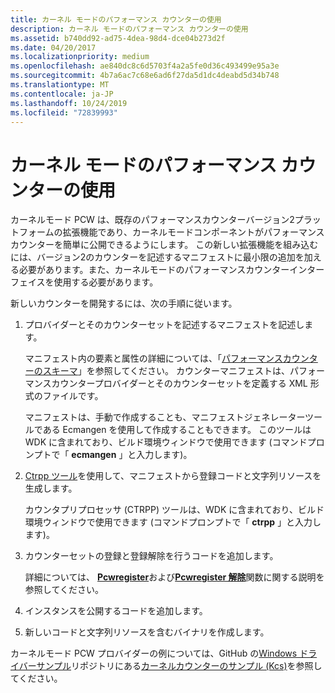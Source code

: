 ```yaml
---
title: カーネル モードのパフォーマンス カウンターの使用
description: カーネル モードのパフォーマンス カウンターの使用
ms.assetid: b740dd92-ad75-4dea-98d4-dce04b273d2f
ms.date: 04/20/2017
ms.localizationpriority: medium
ms.openlocfilehash: ae840dc8c6d5703f4a2a5fe0d36c493499e95a3e
ms.sourcegitcommit: 4b7a6ac7c68e6ad6f27da5d1dc4deabd5d34b748
ms.translationtype: MT
ms.contentlocale: ja-JP
ms.lasthandoff: 10/24/2019
ms.locfileid: "72839993"
---
```

# <a name="using-kernel-mode-performance-counters"></a>カーネル モードのパフォーマンス カウンターの使用


カーネルモード PCW は、既存のパフォーマンスカウンターバージョン2プラットフォームの拡張機能であり、カーネルモードコンポーネントがパフォーマンスカウンターを簡単に公開できるようにします。 この新しい拡張機能を組み込むには、バージョン2のカウンターを記述するマニフェストに最小限の追加を加える必要があります。また、カーネルモードのパフォーマンスカウンターインターフェイスを使用する必要があります。

新しいカウンターを開発するには、次の手順に従います。

1.  プロバイダーとそのカウンターセットを記述するマニフェストを記述します。

    マニフェスト内の要素と属性の詳細については、「[パフォーマンスカウンターのスキーマ](https://go.microsoft.com/fwlink/p/?linkid=147029)」を参照してください。 カウンターマニフェストは、パフォーマンスカウンタープロバイダーとそのカウンターセットを定義する XML 形式のファイルです。

    マニフェストは、手動で作成することも、マニフェストジェネレーターツールである Ecmangen を使用して作成することもできます。 このツールは WDK に含まれており、ビルド環境ウィンドウで使用できます (コマンドプロンプトで「 **ecmangen** 」と入力します)。

2.  [Ctrpp ツール](https://go.microsoft.com/fwlink/p/?linkid=144441)を使用して、マニフェストから登録コードと文字列リソースを生成します。

    カウンタプリプロセッサ (CTRPP) ツールは、WDK に含まれており、ビルド環境ウィンドウで使用できます (コマンドプロンプトで「 **ctrpp** 」と入力します)。

3.  カウンターセットの登録と登録解除を行うコードを追加します。

    詳細については、 [**Pcwregister**](https://docs.microsoft.com/windows-hardware/drivers/ddi/wdm/nf-wdm-pcwregister)および[**Pcwregister 解除**](https://docs.microsoft.com/windows-hardware/drivers/ddi/wdm/nf-wdm-pcwunregister)関数に関する説明を参照してください。

4.  インスタンスを公開するコードを追加します。

5.  新しいコードと文字列リソースを含むバイナリを作成します。

カーネルモード PCW プロバイダーの例については、GitHub の[Windows ドライバーサンプル](https://go.microsoft.com/fwlink/p/?LinkId=616507)リポジトリにある[カーネルカウンターのサンプル (Kcs)](https://go.microsoft.com/fwlink/p/?LinkId=617718)を参照してください。

 

 





